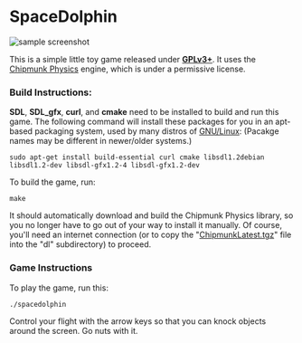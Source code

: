 SpaceDolphin
============

![sample screenshot](http://i.imgur.com/g0oow.png)


This is a simple little toy game released under
**[GPLv3+](http://www.gnu.org/licenses/quick-guide-gplv3.html)**. It uses the
[Chipmunk Physics](http://chipmunk-physics.net/) engine, which is under a
permissive license.


### Build Instructions:

**SDL**, **SDL\_gfx**, **curl**, and **cmake** need to be installed to build
and run this game. The following command will install these packages for you in
an apt-based packaging system, used by many distros of
[GNU/Linux](http://www.gnu.org/): (Pacakge names may be different in
newer/older systems.)

    sudo apt-get install build-essential curl cmake libsdl1.2debian libsdl1.2-dev libsdl-gfx1.2-4 libsdl-gfx1.2-dev

To build the game, run:

    make

It should automatically download and build the Chipmunk Physics library, so you
no longer have to go out of your way to install it manually. Of course, you'll
need an internet connection (or to copy the
"[ChipmunkLatest.tgz](http://chipmunk-physics.net/release/ChipmunkLatest.tgz)"
file into the "dl" subdirectory) to proceed.


### Game Instructions

To play the game, run this:

    ./spacedolphin

Control your flight with the arrow keys so that you can knock objects around
the screen. Go nuts with it.


